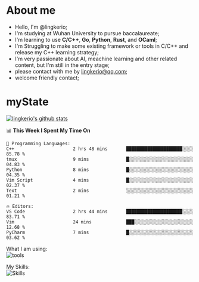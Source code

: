# About me

- Hello, I'm @lingkerio; 
- I'm studying at Wuhan University to pursue baccalaureate;
- I'm learning to use **C/C++**, **Go**, **Python**, **Rust**, and **OCaml**;
- I'm Struggling to make some existing framework or tools in C/C++ and release my C++ learning strategy;
- I'm very passionate about AI, meachine learning and other related content, but I'm still in the entry stage;
- please contact with me by lingkerio@qq.com;
- welcome friendly contact;


# myState
[![lingkerio's github stats](https://github-readme-stats.vercel.app/api?username=lingkerio&count_private=true&show_icons=true&theme=radical "![lingkerio's github stats")](https://github.com/anuraghazra/github-readme-stats)

<!--[![Top Langs](https://github-readme-stats.vercel.app/api/top-langs/?username=lingkerio&layout=compact)](https://github.com/anuraghazra/github-readme-stats)-->

<!--START_SECTION:waka-->
📊 **This Week I Spent My Time On** 

```text
💬 Programming Languages: 
C++                      2 hrs 48 mins       █████████████████████░░░░   85.78 % 
tmux                     9 mins              █░░░░░░░░░░░░░░░░░░░░░░░░   04.83 % 
Python                   8 mins              █░░░░░░░░░░░░░░░░░░░░░░░░   04.35 % 
Vim Script               4 mins              █░░░░░░░░░░░░░░░░░░░░░░░░   02.37 % 
Text                     2 mins              ░░░░░░░░░░░░░░░░░░░░░░░░░   01.21 % 

🔥 Editors: 
VS Code                  2 hrs 44 mins       █████████████████████░░░░   83.71 % 
Vim                      24 mins             ███░░░░░░░░░░░░░░░░░░░░░░   12.68 % 
PyCharm                  7 mins              █░░░░░░░░░░░░░░░░░░░░░░░░   03.62 % 
```


<!--END_SECTION:waka-->

What I am using:  
![tools](https://skillicons.dev/icons?i=discord,twitter,gitlab,git,github,neovim,vim,md,matlab,stackoverflow,visualstudio,vscode)  


My Skills:  
![Skills](https://skillicons.dev/icons?i=bash,c,cpp,cmake,ocaml,docker,latex,go,html,v,codepen,java,linux,powershell,py,qt,regex,rust,php)  

